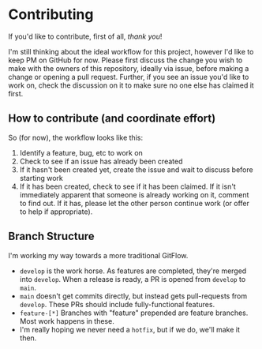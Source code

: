 # Contributing
If you'd like to contribute, first of all, _thank you_!

I'm still thinking about the ideal workflow for this project, however I'd 
like to keep PM on GitHub for now. Please first discuss the change you wish
to make with the owners of this repository, ideally via issue, before making 
a change or opening a pull request. Further, if you see an issue you'd like
to work on, check the discussion on it to make sure no one else has claimed
it first.

## How to contribute (and coordinate effort)
So (for now), the workflow looks like this:

1. Identify a feature, bug, etc to work on
2. Check to see if an issue has already been created
3. If it hasn't been created yet, create the issue and wait to discuss before
starting work
4. If it has been created, check to see if it has been claimed. If it isn't
immediately apparent that someone is already working on it, comment to find
out. If it has, please let the other person continue work (or offer to help 
if appropriate).

## Branch Structure
I'm working my way towards a more traditional GitFlow.
- `develop` is the work horse. As features are completed, they're merged into
`develop`. When a release is ready, a PR is opened from `develop` to `main`.
- `main` doesn't get commits directly, but instead gets pull-requests from
`develop`. These PRs should include fully-functional features.
- `feature-[*]` Branches with "feature" prepended are feature branches. Most work
happens in these.
- I'm really hoping we never need a `hotfix`, but if we do, we'll make it then.
